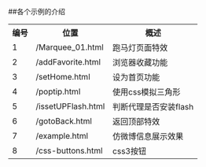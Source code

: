 ##各个示例的介绍
<table>
    <tr>
        <th>编号</th>
        <th>位置</th>
        <th>概述</th>
    </tr>
    <tr>
        <td>1</td>
        <td>/Marquee_01.html</td>
        <td>跑马灯页面特效</td>
    </tr>
    <tr>
        <td>2</td>
        <td>/addFavorite.html</td>
        <td>浏览器收藏功能</td>
    </tr>
    <tr>
        <td>3</td>
        <td>/setHome.html</td>
        <td>设为首页功能</td>
    </tr>
    <tr>
        <td>4</td>
        <td>/poptip.html</td>
        <td>使用css模拟三角形</td>
    </tr>
    <tr>
        <td>5</td>
        <td>/issetUPFlash.html</td>
        <td>判断代理是否安装flash</td>
    </tr>            
    <tr>
        <td>6</td>
        <td>/gotoBack.html</td>
        <td>返回顶部特效</td>
    </tr>
    <tr>
        <td>7</td>
        <td>/example.html</td>
        <td>仿微博信息展示效果</td>
    </tr>
    <tr>
        <td>8</td>
        <td>/css-buttons.html</td>
        <td>css3按钮</td>
    </tr>
</table>